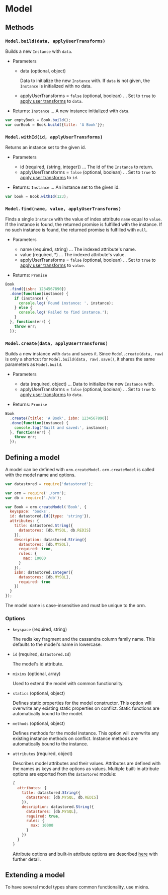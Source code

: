 # Model

## Methods

### `Model.build(data, applyUserTransforms)`

Builds a new `Instance` with `data`.

- Parameters
  + data (optional, object)

    Data to initialize the new `Instance` with. If `data` is not given, the `Instance` is initialized with no data.

  + applyUserTransforms = `false` (optional, boolean) ... Set to `true` to [apply user transforms](security.md) to `data`.

- Returns: `Instance` ... A new instance initialized with `data`.

```js
var emptyBook = Book.build();
var ourBook = Book.build({title: 'A Book'}};
```

### `Model.withId(id, applyUserTransforms)`

Returns an instance set to the given id.

- Parameters
  + id (required, {string, integer}) ... The id of the `Instance` to return.
  + applyUserTransforms = `false` (optional, boolean) ... Set to `true` to [apply user transforms](security.md) to `id`.

- Returns: `Instance` ... An instance set to the given id.

```js
var book = Book.withId(123);
```

### `Model.find(name, value, applyUserTransforms)`

Finds a single `Instance` with the value of index attribute `name` equal to `value`. If the instance is found, the returned promise is fulfilled with the instance. If no such instance is found, the returned promise is fulfilled with `null`.

- Parameters
  + name (required, string) ... The indexed attribute's name.
  + value (required, *) ... The indexed attribute's value.
  + applyUserTransforms = `false` (optional, boolean) ... Set to `true` to [apply user transforms](security.md) to `value`.

- Returns: `Promise`

```js
Book
  .find({isbn: 1234567890})
  .done(function(instance) {
    if (instance) {
      console.log('Found instance: ', instance);
    } else {
      console.log('Failed to find instance.');
    }
  }, function(err) {
    throw err;
  });
```

### `Model.create(data, applyUserTransforms)`

Builds a new instance with `data` and saves it. Since `Model.create(data, raw)` is only a shortcut for `Model.build(data, raw).save()`, it shares the same parameters as `Model.build`.

- Parameters
  + data (required, object) ... Data to initialize the new `Instance` with.
  + applyUserTransforms = `false` (optional, boolean) ... Set to `true` to [apply user transforms](security.md) to `data`.

- Returns: `Promise`

```js
Book
  .create({title: 'A Book', isbn: 1234567890})
  .done(function(instance) {
    console.log('Built and saved:', instance);
  }, function(err) {
    throw err;
  });
```

## Defining a model

A model can be defined with `orm.createModel`. `orm.createModel` is called with the model name and options.

```js
var datastored = require('datastored');

var orm = require('./orm');
var db = require('./db');

var Book = orm.createModel('Book', {
  keyspace: 'books',
  id: datastored.Id({type: 'string'}),
  attributes: {
    title: datastored.String({
      datastores: [db.MYSQL, db.REDIS]
    }),
    description: datastored.String({
      datastores: [db.MYSQL],
      required: true,
      rules: {
        max: 10000
      }
    }),
    isbn: datastored.Integer({
      datastores: [db.MYSQL],
      required: true
    })
  }
});
```

The model name is case-insensitive and must be unique to the orm.

### Options

- `keyspace` (required, string)

  The redis key fragment and the cassandra column family name. This defaults to the model's name in lowercase.

- `id` (required, `datastored.Id`)

  The model's id attribute.

- `mixins` (optional, array)

  Used to extend the model with common functionality.

- `statics` (optional, object)

  Defines static properties for the model constructor. This option will overwrite any existing static properties on conflict. Static functions are automatically bound to the model.

- `methods` (optional, object)

  Defines methods for the model instance. This option will overwrite any existing instance methods on conflict. Instance methods are automatically bound to the instance.

- `attributes` (required, object)

  Describes model attributes and their values. Attributes are defined with the names as keys and the options as values. Multiple built-in attribute options are exported from the `datastored` module:

  ```js
  {
    attributes: {
      title: datastored.String({
        datastores: [db.MYSQL, db.REDIS]
      }),
      description: datastored.String({
        datastores: [db.MYSQL],
        required: true,
        rules: {
          max: 10000
        }
      })
    }
  }
  ```

  Attribute options and built-in attribute options are described [here](attributes.md) with further detail.

## Extending a model

To have several model types share common functionality, use mixins.
